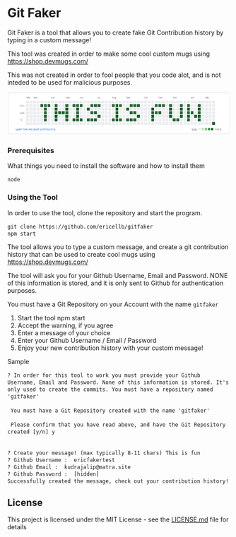 # Git Faker

Git Faker is a tool that allows you to create fake Git Contribution history by typing in a custom message!

This tool was created in order to make some cool custom mugs using https://shop.devmugs.com/

This was not created in order to fool people that you code alot, and is not inteded to be used for malicious purposes.

![sample image](sample.png)

### Prerequisites

What things you need to install the software and how to install them

```
node
```

### Using the Tool

In order to use the tool, clone the repository and start the program.

```
git clone https://github.com/ericellb/gitfaker
npm start
```

The tool allows you to type a custom message, and create a git contribution history that can be used to create cool mugs using https://shop.devmugs.com/

The tool will ask you for your Github Username, Email and Password. NONE of this information is stored, and it is only sent to Github for authentication purposes.

You must have a Git Repository on your Account with the name `gitfaker`

1. Start the tool npm start
2. Accept the warning, if you agree
3. Enter a message of your choice
4. Enter your Github Username / Email / Password
5. Enjoy your new contribution history with your custom message!

Sample

```
? In order for this tool to work you must provide your Github Username, Email and Password. None of this information is stored. It's only used to create the commits. You must have a repository named 'gitfaker'

 You must have a Git Repository created with the name 'gitfaker'

 Please confirm that you have read above, and have the Git Repository created [y/n] y


? Create your message! (max typically 8-11 chars) This is fun
? Github Username :  ericfakertest
? Github Email :  kudrajalip@matra.site
? Github Password :  [hidden]
Successfully created the message, check out your contribution history!
```

## License

This project is licensed under the MIT License - see the [LICENSE.md](LICENSE.md) file for details

